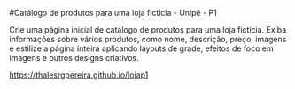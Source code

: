 #Catálogo de produtos para uma loja fictícia - Unipê - P1

Crie uma página inicial de catálogo de produtos para uma loja fictícia. Exiba
informações sobre vários produtos, como nome, descrição, preço, imagens e estilize a
página inteira aplicando layouts de grade, efeitos de foco em imagens e outros designs
criativos.

https://thalesrgpereira.github.io/lojap1


